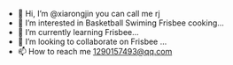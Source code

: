 - 👋 Hi, I’m @xiarongjin you can call me rj
- 👀 I’m interested in Basketball Swiming Frisbee cooking...
- 🌱 I’m currently learning Frisbee...
- 💞️ I’m looking to collaborate on Frisbee ...
- 📫 How to reach me 1290157493@qq.com

<!---
xiarongjin/xiarongjin is a ✨ special ✨ repository because its `README.md` (this file) appears on your GitHub profile.
You can click the Preview link to take a look at your changes.
--->
